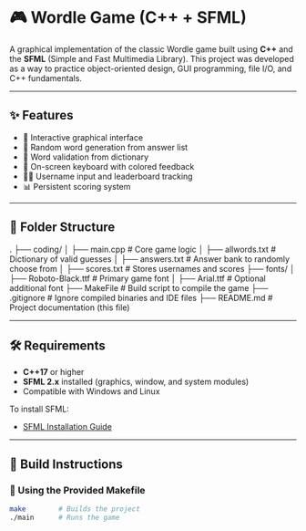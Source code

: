 # 🎮 Wordle Game (C++ + SFML)

A graphical implementation of the classic Wordle game built using **C++** and the **SFML** (Simple and Fast Multimedia Library). This project was developed as a way to practice object-oriented design, GUI programming, file I/O, and C++ fundamentals.

---

## ✨ Features

- 🎨 Interactive graphical interface
- 🧠 Random word generation from answer list
- 🧾 Word validation from dictionary
- 🎹 On-screen keyboard with colored feedback
- 🧍‍♂️ Username input and leaderboard tracking
- 📊 Persistent scoring system

---

## 📁 Folder Structure

.
├── coding/
│ ├── main.cpp # Core game logic
│ ├── allwords.txt # Dictionary of valid guesses
│ ├── answers.txt # Answer bank to randomly choose from
│ ├── scores.txt # Stores usernames and scores
├── fonts/
│ ├── Roboto-Black.ttf # Primary game font
│ ├── Arial.ttf # Optional additional font
├── MakeFile # Build script to compile the game
├── .gitignore # Ignore compiled binaries and IDE files
├── README.md # Project documentation (this file)

---

## 🛠 Requirements

- **C++17** or higher
- **SFML 2.x** installed (graphics, window, and system modules)
- Compatible with Windows and Linux

To install SFML:
- [SFML Installation Guide](https://www.sfml-dev.org/tutorials/2.6/)

---

## 🧱 Build Instructions

### 🔧 Using the Provided Makefile

```bash
make        # Builds the project
./main      # Runs the game
